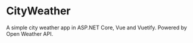 # CityWeather
A simple city weather app in ASP.NET Core, Vue and Vuetify. Powered by Open Weather API.
